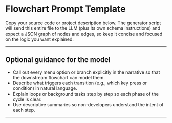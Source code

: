 # Flowchart Prompt Template

Copy your source code or project description below. The generator script will send this entire file to the LLM (plus its own schema instructions) and expect a JSON graph of nodes and edges, so keep it concise and focused on the logic you want explained.

---

## Optional guidance for the model
- Call out every menu option or branch explicitly in the narrative so that the downstream flowchart can model them.
- Describe what triggers each transition (e.g., which key press or condition) in natural language.
- Explain loops or background tasks step by step so each phase of the cycle is clear.
- Use descriptive summaries so non-developers understand the intent of each step.

---

